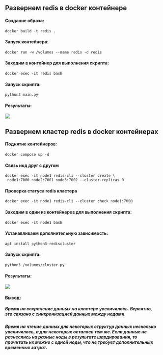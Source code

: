 ## Развернем redis в docker контейнере

#### Создание образа:

```
docker build -t redis .
```

#### Запуск контейнера:

```
docker run -w /volumes --name redis -d redis
```

#### Заходим в контейнер для выполнения скрипта:

```
docker exec -it redis bash
```

#### Запуск скрипта:

```
python3 main.py
```

#### Результаты:

<image src="./screenshots/time.jpeg">

## Развернем кластер redis в docker контейнерах

#### Поднятие контейнеров:

```
docker compose up -d
```

#### Связь нод друг с другом

```
docker exec -it node1 redis-cli --cluster create \
 node1:7000 node2:7001 node3:7002 --cluster-replicas 0
```

#### Проверка статуса redis кластера

```
docker exec -it node1 redis-cli --cluster check node1:7000
```

#### Заходим в один из контейнеров для выполнения скрипта:

```
docker exec -it node1 bash
```

#### Устанавливаем дополнительную зависимость:
```
apt install python3-rediscluster
```

#### Запуск скрипта:
```
python3 /volumes/cluster.py
```

#### Результаты:

<image src="./screenshots/cluster.jpeg">

#### Вывод:
##### Время на сохранение данных на кластере увеличилось. Вероятно, это связано с синхронизацией данных между нодами.
##### Время на чтение данных для некоторых структур данных несколько увеличилось, а для некоторых осталось тем же. Если данные не разнеслись на разные ноды в результате шардирования, то прочитать их можно с одной ноды, что не требует дополнительных временных затрат.